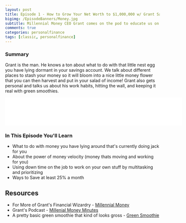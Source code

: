 ```yaml
---
layout: post
title: Episode 1 - How to Grow Your Net Worth to $1,000,000 w/ Grant Sabatier
bigimg: /EpisodeBanners/Money.jpg
subtitle: Millennial Money CEO Grant comes on the pod to educate us on index funds, day trading, and things to invest in if you have some unused cash lying around
comments: true
categories: personalfinance
tags: [classic, personalfinance]
---
```


### Summary

Grant is the man. He knows a ton about what to do with that little nest egg you have lying dormant in your savings account. We talk about different places to stash your money so it will bloom into a nice little money flower that you can then harvest and put in your salad of income! Grant also gets personal and talks us about his work habits, hitting the wall, and keeping it real with green smoothies.

<iframe style="border: none" src="//html5-player.libsyn.com/embed/episode/id/5251563/height/90/width/640/theme/custom/autonext/no/thumbnail/yes/autoplay/no/preload/no/no_addthis/no/direction/backward/render-playlist/no/custom-color/87A93A/" height="90" width="576" scrolling="no"  allowfullscreen webkitallowfullscreen mozallowfullscreen oallowfullscreen msallowfullscreen></iframe>

### In This Episode You'll Learn

* What to do with money you have lying around that's currently doing jack for you
* About the power of money velocity (money thats moving and working for you)
* Using down time on the job to work on your own stuff by multitasking and prioritizing
* Ways to Save at least 25% a month

## Resources

* For More of Grant's Financial Wizardry - [Millennial Money](http://millennialmoney.com/)
* Grant's Podcast - [Millenial Money Minutes](https://itunes.apple.com/us/podcast/millennial-money-minutes-personal-finance-in-5-minutes/id1185368686?mt=2)
* A pretty basic green smoothie that kind of looks gross - [Green Smoothie](https://www.100daysofrealfood.com/green-smoothie-recipe/)

<br><br>